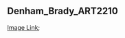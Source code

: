 ## Denham_Brady_ART2210

[Image Link](https://bdenha3.github.io/Denham_Brady_ART2210/Oct-2-Classwork/Oct2classwork.html);
